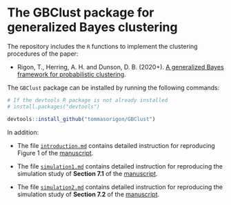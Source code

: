 # The **GBClust** package for generalized Bayes clustering 

The repository includes the `R` functions to implement the clustering procedures of the paper:

* Rigon, T., Herring, A. H. and Dunson, D. B. (2020+). [A generalized Bayes framework for probabilistic clustering](https://arxiv.org/abs/2006.05451).

The `GBClust` package can be installed by running the following commands:

```R
# If the devtools R package is not already installed
# install.packages("devtools")

devtools::install_github("tommasorigon/GBClust")
```

In addition:

* The file [`introduction.md`](tutorial/introduction.md) contains detailed instruction for reproducing Figure 1 of the [manuscript](https://arxiv.org/abs/2006.05451).

* The file [`simulation1.md`](tutorial/simulation1.md) contains detailed instruction for reproducing the simulation study of **Section 7.1** of the [manuscript](https://arxiv.org/abs/2006.05451).

* The file [`simulation2.md`](tutorial/simulation1.md) contains detailed instruction for reproducing the simulation study of **Section 7.2** of the [manuscript](https://arxiv.org/abs/2006.05451).